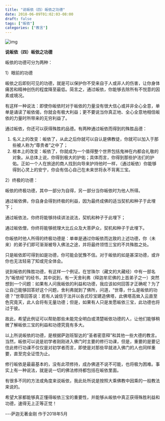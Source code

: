 ```yaml
---
title: "说皈依（四）皈依之功德"
date: 2018-06-09T01:02:03-08:00
draft: false
tags: ["皈依"]
categories: ["教言"]
---
```





![img](https://mmbiz.qpic.cn/mmbiz_jpg/jZ6aUbzt6ITLibZGogZ5nhnzibL514TxH5ibjcia1JIstWbK9BdicP2ccNOfmBaHKFYWJSsKz4n5GjdVnvYE1JFJFaQ/640?wx_fmt=jpeg&wxfrom=5&wx_lazy=1&wx_co=1)





**说皈依（四）皈依之功德**




皈依的功德可分为两种：

1）眼前的功德

皈依之后即刻可见的功德，就是可以保护你不受来自于人或非人的伤害，让你身体痛苦和精神创伤的程度降至最低。简言之，通过皈依，你能够去除所有不悦意的因素或境况。

有这样一种说法：即使你皈依时对于皈依的力量没有很大信心或并非全心全意，单单是诵读了皈依偈，你就会有极大利益；更不要说当你真正地、全心全意地相信皈依的力量时所带来的无穷利益了。

通过皈依，你还可以获得殊胜的品德。有两种通过皈依而得到的殊胜品德：

1. 名义上的改变：皈依了，从此之后你就可以自认是佛教徒，你就可以加入于那些被人称为“尊贵者”之中了；
2. 根本上的改变：皈依了，你就成为一个值得整个世界包括鬼神在内都会礼敬的对象。从总体上说，你得到极大的护佑；具体而言，你得到那些护法们的护佑。正如一个人在旅途的商人找到向导来护持他时一样，（通过皈依）你能够得到心灵上的安宁，你会有信心自己在未来世将永不背离三宝。




2）终极的功德：

皈依的终极功德，其中一部分为自得，另一部分当你皈依时为他人所得。

通过皈依佛，你自身会得到终极的利益，因为最终成佛的适当契机和种子于此埋下；

通过皈依法，你终将能够持续讲法说法，契机和种子于此埋下；

通过皈依僧，你终将能够统理大比丘众及大菩萨众，契机和种子于此埋下。

你皈依时他人所得的终极功德是：单单是通过你皈依而达致的上述功德，你（未来）的弟子们即可渐渐被导入佛法之途，并将最终领悟三宝的不共殊胜之处。





只是皈依即可得到如是功德，你可能会犹豫不信。对于皈依的如是甚深功德，或许你也无法轻易了知或完全体会。

说到皈依的殊胜功德，有这样一个例证。在甘珠尔（藏文的大藏经）中有一部名为“皈依经”的经书，其中说到，有一天舍利弗（释迦牟尼佛的上首弟子之一）突然想到一个问题：如果有人问我皈依的利益和功德，我应该如何回答才正确呢？为了让自己能够回答好这个问题，舍利弗就到了佛所，问道，“世尊，什么是皈依的功德？”世尊回答说：若有人诚信于法并以各式珍宝建造佛塔，此佛塔高耸入云直至色究竟天，此人会将有无量功德；但是，如果有人只是发愿皈依三宝，此功德也将过于彼。

故此，希望此例证可以帮助那些未能完全明白或清楚皈依功德的人，让他们能够稍微了解皈依三宝的利益和功德究竟有多大。



以上所说皈依的功德，是根据萨迦班智达的“圣者密意释”和其他一些大德的教言。当然，皈依可以说是初学者刚刚进入佛门时主要的修行功课，但是，重要的是要记住此修行功课不仅仅是对初学者而言，即使是对那些早就进入佛门的人也同样重要，直至完全证悟为止。

修行皈依是最最基本的，没有此项修持，成办佛道不说不可能，也将极为困难。事实上有一种说法，就是说一切的佛法修持都包括在皈依里面。

有很多不同的方法或角度来说皈依，我此处所说是按照大乘佛教中因乘的一般教法来说的。

希望大家都能够真正懂得皈依三宝的重要性，并能够从皈依中真正获得殊胜利益和功德，速得无上正等正觉！

---萨迦无著金刚 作于2018年5月

